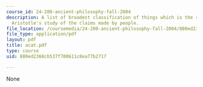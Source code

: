 ```yaml
---
course_id: 24-200-ancient-philosophy-fall-2004
description: A list of broadest classification of things which is the result of the
  Aristotle's study of the claims made by people.
file_location: /coursemedia/24-200-ancient-philosophy-fall-2004/880ed2368cb537f700611c8ea77b2717_acat.pdf
file_type: application/pdf
layout: pdf
title: acat.pdf
type: course
uid: 880ed2368cb537f700611c8ea77b2717

---
```

None